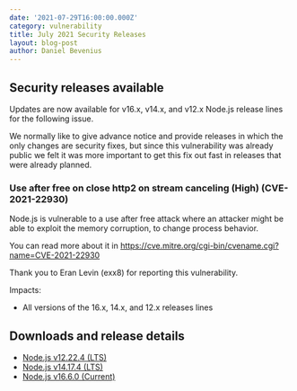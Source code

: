```yaml
---
date: '2021-07-29T16:00:00.000Z'
category: vulnerability
title: July 2021 Security Releases
layout: blog-post
author: Daniel Bevenius
---
```


## Security releases available

Updates are now available for v16.x, v14.x, and v12.x Node.js release lines for
the following issue.

We normally like to give advance notice and provide releases in which the only
changes are security fixes, but since this vulnerability was already public we
felt it was more important to get this fix out fast in releases that were
already planned.

### Use after free on close http2 on stream canceling (High) (CVE-2021-22930)

Node.js is vulnerable to a use after free attack where an attacker might
be able to exploit the memory corruption, to change process behavior.

You can read more about it in
https://cve.mitre.org/cgi-bin/cvename.cgi?name=CVE-2021-22930

Thank you to Eran Levin (exx8) for reporting this vulnerability.

Impacts:

- All versions of the 16.x, 14.x, and 12.x releases lines

## Downloads and release details

- [Node.js v12.22.4 (LTS)](/blog/release/v12.22.4/)
- [Node.js v14.17.4 (LTS)](/blog/release/v14.17.4/)
- [Node.js v16.6.0 (Current)](/blog/release/v16.6.0/)
